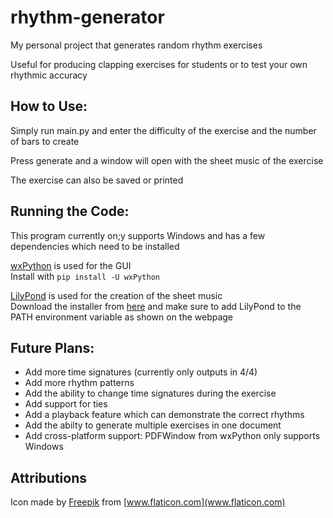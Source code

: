 # rhythm-generator
My personal project that generates random rhythm exercises

Useful for producing clapping exercises for students or to test your own rhythmic accuracy

## **How to Use:**

Simply run main.py and enter the difficulty of the exercise and the number of bars to create

Press generate and a window will open with the sheet music of the exercise

The exercise can also be saved or printed


## **Running the Code:**

This program currently on;y supports Windows and has a few dependencies which need to be installed

[wxPython](https://wxpython.org/) is used for the GUI\
Install with `pip install -U wxPython`  

[LilyPond](http://lilypond.org/) is used for the creation of the sheet music\
Download the installer from [here](http://lilypond.org/windows.html) and make sure to add LilyPond to the PATH environment variable as shown on the webpage


## **Future Plans:**

* Add more time signatures (currently only outputs in 4/4)
* Add more rhythm patterns
* Add the ability to change time signatures during the exercise
* Add support for ties
* Add a playback feature which can demonstrate the correct rhythms
* Add the abilty to generate multiple exercises in one document
* Add cross-platform support: PDFWindow from wxPython only supports Windows

## **Attributions**

Icon made by [Freepik](https://www.flaticon.com/authors/freepik) from [www.flaticon.com](www.flaticon.com)
